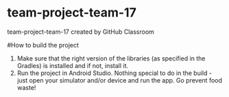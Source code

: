 # team-project-team-17
team-project-team-17 created by GitHub Classroom

#How to build the project
1. Make sure that the right version of the libraries (as specified in the Gradles) is installed and if not, install it.
2. Run the project in Android Studio. Nothing special to do in the build - just open your simulator and/or device and run the app. Go prevent food waste!
